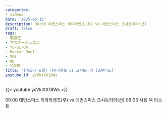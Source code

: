 ```yaml
---
categories:
- videos
date: '2025-06-15'
description: 00:00 데먼스미스 티아라멘츠(후) vs 데먼스미스 크샤트리라(선)
draft: false
tags:
- 遊戯王
- マスターデュエル
- Yu-Gi-Oh
- Master Duel
- 마듀
- MD
- 유희왕
title: '[마스터 듀얼] 티아라멘츠 vs 크샤트리라 [스탠다드]'
youtube_id: ycVkiXX18Ws
---
```


{{< youtube ycVkiXX18Ws >}}

00:00 데먼스미스 티아라멘츠(후) vs 데먼스미스 크샤트리라(선)
09:03 사용 덱 리스트